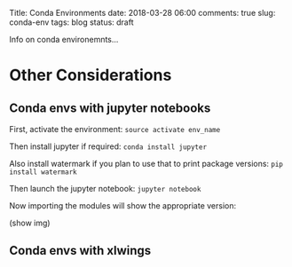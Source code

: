 Title: Conda Environments
date: 2018-03-28 06:00
comments: true
slug: conda-env
tags: blog
status: draft

<!-- ![alt]({filename}/images/welcome.png) -->


<!-- PELICAN_BEGIN_SUMMARY -->

Info on conda environemnts...

<!-- PELICAN_END_SUMMARY -->



# Other Considerations

## Conda envs with jupyter notebooks

First, activate the environment:
`source activate env_name`

Then install jupyter if required:
`conda install jupyter`

Also install watermark if you plan to use that to print package versions:
`pip install watermark`

Then launch the jupyter notebook:
`jupyter notebook`

Now importing the modules will show the appropriate version:

(show img)



## Conda envs with xlwings


